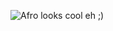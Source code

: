 ![Afro looks cool eh ;)](https://www.bing.com/images/search?view=detailV2&ccid=mW0sm77H&id=AFB2463F9B9528D7748CD4108B7BF485221A136D&thid=OIP.mW0sm77HhxXSvIuulI3ksAHaHa&mediaurl=https%3A%2F%2Fi1.sndcdn.com%2Favatars-000102225544-csklxj-t500x500.jpg&exph=500&expw=500&q=cartoon+african+man+with+afro&simid=608043794430231902&ck=C1499729A36B1B2F716F2B3914E734CE&selectedindex=8&form=IRPRST&ajaxhist=0&pivotparams=insightsToken%3Dccid_S6SkmSk0*cp_1CB327C40207056CC09E9539EF7A613A*mid_D6EA27556258E3346B4BA6CE51A8D1BE5D7B5335*simid_608051031459758910*thid_OIP.S6SkmSk0JX8CwrmTmNNH6wAAAA&vt=0&sim=11&iss=VSI)
